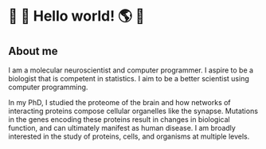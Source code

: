 # :goat: :mount_fuji: Hello world! :earth_americas: :ocean:

## About me

I am a molecular neuroscientist and computer programmer. I aspire to be a
biologist that is competent in statistics. I aim to be a better scientist using
computer programming.

In my PhD, I studied the proteome of the brain and how networks of interacting
proteins compose cellular organelles like the synapse.  Mutations in
the genes encoding these proteins result in changes in biological function, and
can ultimately manifest as human disease. I am broadly interested in the study of
proteins, cells, and organisms at multiple levels. 
